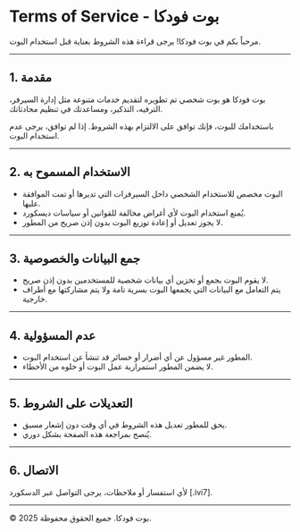 # Terms of Service - بوت فودكا

مرحباً بكم في بوت فودكا! يرجى قراءة هذه الشروط بعناية قبل استخدام البوت.

---

## 1. مقدمة

بوت فودكا هو بوت شخصي تم تطويره لتقديم خدمات متنوعة مثل إدارة السيرفر، الترفيه، التذكير، ومساعدتك في تنظيم محادثاتك.

باستخدامك للبوت، فإنك توافق على الالتزام بهذه الشروط. إذا لم توافق، يرجى عدم استخدام البوت.

---

## 2. الاستخدام المسموح به

- البوت مخصص للاستخدام الشخصي داخل السيرفرات التي تديرها أو تمت الموافقة عليها.
- يُمنع استخدام البوت لأي أغراض مخالفة للقوانين أو سياسات ديسكورد.
- لا يجوز تعديل أو إعادة توزيع البوت بدون إذن صريح من المطور.

---

## 3. جمع البيانات والخصوصية

- لا يقوم البوت بجمع أو تخزين أي بيانات شخصية للمستخدمين بدون إذن صريح.
- يتم التعامل مع البيانات التي يجمعها البوت بسرية تامة ولا يتم مشاركتها مع أطراف خارجية.

---

## 4. عدم المسؤولية

- المطور غير مسؤول عن أي أضرار أو خسائر قد تنشأ عن استخدام البوت.
- لا يضمن المطور استمرارية عمل البوت أو خلوه من الأخطاء.

---

## 5. التعديلات على الشروط

- يحق للمطور تعديل هذه الشروط في أي وقت دون إشعار مسبق.
- يُنصح بمراجعة هذه الصفحة بشكل دوري.

---

## 6. الاتصال

لأي استفسار أو ملاحظات، يرجى التواصل عبر الدسكورد [.ivi7].

---

© 2025 بوت فودكا. جميع الحقوق محفوظة.

